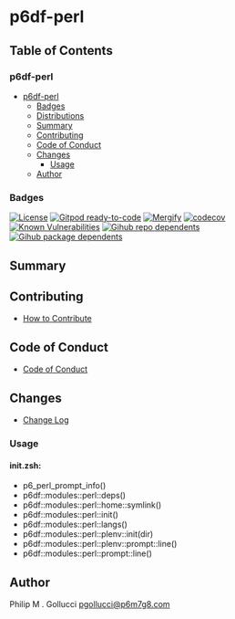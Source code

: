 # p6df-perl

## Table of Contents


### p6df-perl
- [p6df-perl](#p6df-perl)
  - [Badges](#badges)
  - [Distributions](#distributions)
  - [Summary](#summary)
  - [Contributing](#contributing)
  - [Code of Conduct](#code-of-conduct)
  - [Changes](#changes)
    - [Usage](#usage)
  - [Author](#author)

### Badges

[![License](https://img.shields.io/badge/License-Apache%202.0-yellowgreen.svg)](https://opensource.org/licenses/Apache-2.0)
[![Gitpod ready-to-code](https://img.shields.io/badge/Gitpod-ready--to--code-blue?logo=gitpod)](https://gitpod.io/#https://github.com/p6m7g8/p6df-perl)
[![Mergify](https://img.shields.io/endpoint.svg?url=https://gh.mergify.io/badges/p6m7g8/p6df-perl/&style=flat)](https://mergify.io)
[![codecov](https://codecov.io/gh/p6m7g8/p6df-perl/branch/master/graph/badge.svg?token=14Yj1fZbew)](https://codecov.io/gh/p6m7g8/p6df-perl)
[![Known Vulnerabilities](https://snyk.io/test/github/p6m7g8/p6df-perl/badge.svg?targetFile=package.json)](https://snyk.io/test/github/p6m7g8/p6df-perl?targetFile=package.json)
[![Gihub repo dependents](https://badgen.net/github/dependents-repo/p6m7g8/p6df-perl)](https://github.com/p6m7g8/p6df-perl/network/dependents?dependent_type=REPOSITORY)
[![Gihub package dependents](https://badgen.net/github/dependents-pkg/p6m7g8/p6df-perl)](https://github.com/p6m7g8/p6df-perl/network/dependents?dependent_type=PACKAGE)

## Summary

## Contributing

- [How to Contribute](CONTRIBUTING.md)

## Code of Conduct

- [Code of Conduct](https://github.com/p6m7g8/.github/blob/master/CODE_OF_CONDUCT.md)

## Changes

- [Change Log](CHANGELOG.md)

### Usage

#### init.zsh:

- p6_perl_prompt_info()
- p6df::modules::perl::deps()
- p6df::modules::perl::home::symlink()
- p6df::modules::perl::init()
- p6df::modules::perl::langs()
- p6df::modules::perl::plenv::init(dir)
- p6df::modules::perl::plenv::prompt::line()
- p6df::modules::perl::prompt::line()


## Author

Philip M . Gollucci <pgollucci@p6m7g8.com>
